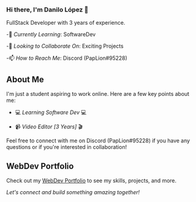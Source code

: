 ### Hi there, I'm Danilo López 👋

FullStack Developer with 3 years of experience.

-🌱 *Currently Learning*: SoftwareDev

-💼 *Looking to Collaborate On*: Exciting Projects

-📫 *How to Reach Me*: Discord (PapLion#95228)

## About Me
I'm just a student aspiring to work online. Here are a few key points about me:
  
- 💻 *Learning Software Dev* 💻
  
- 📹 *Video Editor [3 Years]* 🎬

Feel free to connect with me on Discord (PapLion#95228) if you have any questions or if you're interested in collaboration!

## WebDev Portfolio
Check out my [WebDev Portfolio](https://paplion.github.io/Portafolio-Panda/src/html/) to see my skills, projects, and more.

*Let's connect and build something amazing together!*


<!---
PapLion/PapLion is a ✨ special ✨ repository because its README.md (this file) appears on your GitHub profile.
You can click the Preview link to take a look at your changes.

<p align= "center">
  <img height= "150" src="https://github-readme-stats.vercel.app/api?username=PapLion&theme=react&show_icons=true&include_all_commits=true" />
  <img height= "150" src="https://github-readme-stats.vercel.app/api/top-langs/?username=PapLion&theme=react&layout=compact" />
</p>
